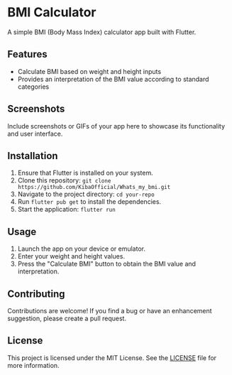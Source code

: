 # BMI Calculator

A simple BMI (Body Mass Index) calculator app built with Flutter.

## Features

- Calculate BMI based on weight and height inputs
- Provides an interpretation of the BMI value according to standard categories

## Screenshots

Include screenshots or GIFs of your app here to showcase its functionality and user interface.

## Installation

1. Ensure that Flutter is installed on your system.
2. Clone this repository: `git clone https://github.com/KibaOfficial/Whats_my_bmi.git`
3. Navigate to the project directory: `cd your-repo`
4. Run `flutter pub get` to install the dependencies.
5. Start the application: `flutter run`

## Usage

1. Launch the app on your device or emulator.
2. Enter your weight and height values.
3. Press the "Calculate BMI" button to obtain the BMI value and interpretation.

## Contributing

Contributions are welcome! If you find a bug or have an enhancement suggestion, please create a pull request.

## License

This project is licensed under the MIT License. See the [LICENSE](LICENSE) file for more information.
